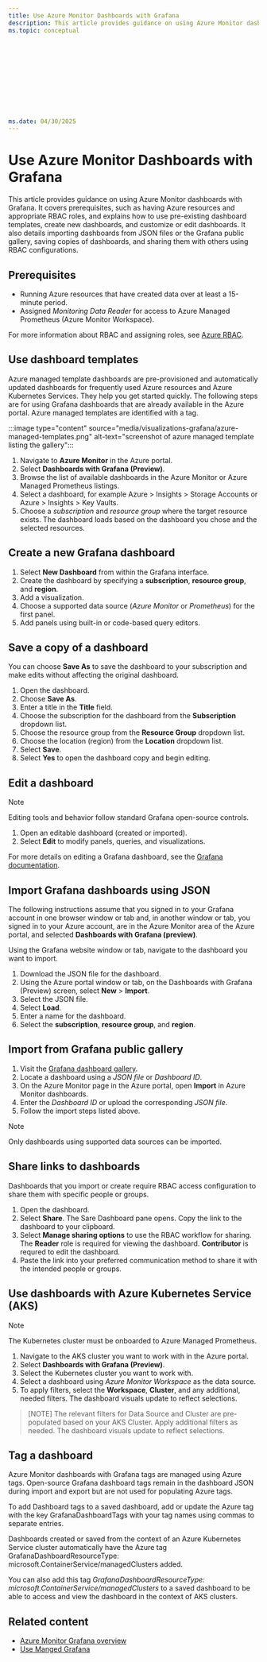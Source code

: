 ```yaml
---
title: Use Azure Monitor Dashboards with Grafana
description: This article provides guidance on using Azure Monitor dasbhoards with Grafana. It covers prerequisites, such as having Azure resources and appropriate RBAC roles, and explains how to use pre-existing dashboard templates, create new dashboards, and customize or edit dashboards. It also details importing dashboards from JSON files or the Grafana public gallery, saving copies of dashboards, and sharing them with others using RBAC configurations.
ms.topic: conceptual












ms.date: 04/30/2025
---
```


# Use Azure Monitor Dashboards with Grafana

This article provides guidance on using Azure Monitor dashboards with Grafana. It covers prerequisites, such as having Azure resources and appropriate RBAC roles, and explains how to use pre-existing dashboard templates, create new dashboards, and customize or edit dashboards. It also details importing dashboards from JSON files or the Grafana public gallery, saving copies of dashboards, and sharing them with others using RBAC configurations.

## Prerequisites

- Running Azure resources that have created data over at least a 15-minute period.
- Assigned *Monitoring Data Reader* for access to Azure Managed Prometheus (Azure Monitor Workspace).

For more information about RBAC and assigning roles, see [Azure RBAC]().

## Use dashboard templates

Azure managed template dashboards are pre-provisioned and automatically updated dashboards for frequently used Azure resources and Azure Kubernetes Services. They help you get started quickly. The following steps are for using Grafana dashboards that are already available in the Azure portal. Azure managed templates are identified with a tag.

:::image type="content" source="media/visualizations-grafana/azure-managed-templates.png" alt-text="screenshot of azure managed template listing the gallery":::

1.  Navigate to **Azure Monitor** in the Azure portal.
1.  Select **Dashboards with Grafana (Preview)**.
1.  Browse the list of available dashboards in the Azure Monitor or Azure Managed Prometheus listings.
1.  Select a dashboard, for example Azure > Insights > Storage Accounts or Azure > Insights > Key Vaults. 
1.  Choose a *subscription* and *resource group* where the target resource exists. The dashboard loads based on the dashboard you chose and the selected resources.

## Create a new Grafana dashboard
 
1. Select **New Dashboard** from within the Grafana interface.
1. Create the dashboard by specifying a **subscription**, **resource group**, and **region**.
1. Add a visualization.
1. Choose a supported data source (*Azure Monitor* or *Prometheus*) for the first panel.
1. Add panels using built-in or code-based query editors.

## Save a copy of a dashboard

You can choose **Save As** to save the dashboard to your subscription and make edits without affecting the original dashboard.

1. Open the dashboard.
1. Choose **Save As**.
1. Enter a title in the **Title** field.
1. Choose the subscription for the dashboard from the **Subscription** dropdown list.
1. Choose the resource group from the **Resource Group** dropdown list.
1. Choose the location (region) from the **Location** dropdown list.
1. Select **Save**.
1. Select **Yes** to open the dashboard copy and begin editing.

## Edit a dashboard

> [!NOTE]
> Editing tools and behavior follow standard Grafana open-source controls.

1.  Open an editable dashboard (created or imported).
1.  Select **Edit** to modify panels, queries, and visualizations.

For more details on editing a Grafana dashboard, see the [Grafana documentation](https://grafana.com/docs/grafana/latest/dashboards/build-dashboards/).

## Import Grafana dashboards using JSON

The following instructions assume that you signed in to your Grafana account in one browser window or tab and, in another window or tab, you signed in to your Azure account, are in the Azure Monitor area of the Azure portal, and selected **Dashboards with Grafana (preview)**.

Using the Grafana website window or tab, navigate to the dashboard you want to import.

1.  Download the JSON file for the dashboard.
1.  Using the Azure portal window or tab, on the Dashboards with Grafana (Preview) screen, select **New** \> **Import**.
1.  Select the JSON file.
1.  Select **Load**.
1.  Enter a name for the dashboard.
1.  Select the **subscription**, **resource group**, and **region**.

## Import from Grafana public gallery

1.  Visit the [Grafana dashboard gallery](https://grafana.com/grafana/dashboards/).
1.  Locate a dashboard using a *JSON file* or *Dashboard ID*.
1.  On the Azure Monitor page in the Azure portal, open **Import** in Azure Monitor dashboards.
1.  Enter the *Dashboard ID* or upload the corresponding *JSON* *file*.
1.  Follow the import steps listed above.

> [!NOTE]
> Only dashboards using supported data sources can be imported.

## Share links to dashboards

Dashboards that you import or create require RBAC access configuration to share them with specific people or groups.

1. Open the dashboard.
1. Select **Share**. The Sare Dashboard pane opens. Copy the link to the dashboard to your clipboard.
1. Select **Manage sharing options** to use the RBAC workflow for sharing. The **Reader** role is required for viewing the dashboard. **Contributor** is requred to edit the dashboard.
1. Paste the link into your preferred communication method to share it with the intended people or groups.

## Use dashboards with Azure Kubernetes Service (AKS)

> [!Note]
> The Kubernetes cluster must be onboarded to Azure Managed Prometheus.

1.  Navigate to the AKS cluster you want to work with in the Azure portal.
1.  Select **Dashboards with Grafana (Preview)**.
1.  Select the Kubernetes cluster you want to work with.
1.  Select a dashboard using *Azure Monitor Workspace* as the data source.
1.  To apply filters, select the **Workspace**, **Cluster**, and any additional, needed filters. The dashboard visuals update to reflect selections.

> [NOTE]
> The relevant filters for Data Source and Cluster are pre-populated based on your AKS Cluster. Apply additional filters as needed. The dashboard visuals update to reflect selections.

## Tag a dashboard

Azure Monitor dashboards with Grafana tags are managed using Azure tags. Open-source Grafana dashboard tags remain in the dashboard JSON during import and export but are not used for populating Azure tags.

To add Dashboard tags to a saved dashboard, add or update the Azure tag with the key GrafanaDashboardTags with your tag names using commas to separate entries.

Dashboards created or saved from the context of an Azure Kubernetes Service cluster automatically have the Azure tag GrafanaDashboardResourceType: microsoft.ContainerService/managedClusters added.  

You can also add this tag *GrafanaDashboardResourceType: microsoft.ContainerService/managedClusters* to a saved dashboard to be able to access and view the dashboard in the context of AKS clusters.

## Related content

- [Azure Monitor Grafana overview](visualize-grafana-overview.md)
- [Use Manged Grafana](visualize-use-managed-grafana-how-to.md)
